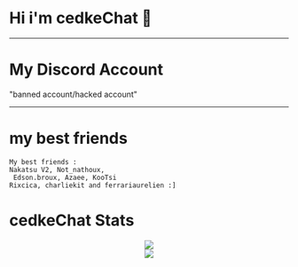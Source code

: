 # Hi i'm cedkeChat 👋
---------------------------------------------------------------------------------------------------------------------

# My Discord Account

"banned account/hacked account"

--------------------------------------------------------------------------------------------------------------------------------------

# my best friends

```text
My best friends : 
Nakatsu V2, Not_nathoux,
 Edson.broux, Azaee, KooTsi
Rixcica, charliekit and ferrariaurelien :]
```

# cedkeChat Stats

<div align="center">
    <img align="center" src="https://github-readme-stats.vercel.app/api/top-langs/?username=cedkeChat&layout=compact&theme=github_dark&count_private=true" /><br />    
    <img align="center" src="https://github-readme-stats.vercel.app/api?username=cedkeChat&show_icons=true&theme=github_dark&count_private=true" /><br />
</div>
